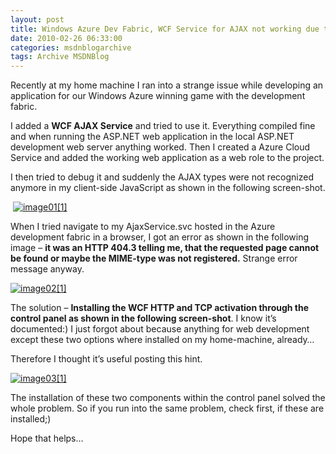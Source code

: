 ```yaml
---
layout: post
title: Windows Azure Dev Fabric, WCF Service for AJAX not working due to an HTTP 404.3 Error – and the easy solution;)
date: 2010-02-26 06:33:00
categories: msdnblogarchive
tags: Archive MSDNBlog
---
```


Recently at my home machine I ran into a strange issue while developing an application for our Windows Azure winning game with the development fabric.


I added a **WCF AJAX Service** and tried to use it. Everything compiled fine and when running the ASP.NET web application in the local ASP.NET development web server anything worked. Then I created a Azure Cloud Service and added the working web application as a web role to the project.


I then tried to debug it and suddenly the AJAX types were not recognized anymore in my client-side JavaScript as shown in the following screen-shot.


 [![image01[1]](https://github.com/mszcool/oldmsdnblogarchive/blob/master/media/TNBlogsFS/BlogFileStorage/blogs_msdn/mszcool/WindowsLiveWriter/WindowsAzureWCFServiceforAJAXandH.3Error_D6E6/image01%5B1%5D_thumb.jpg?raw=true?raw=true "image01[1]")](https://github.com/mszcool/oldmsdnblogarchive/blob/master/media/TNBlogsFS/BlogFileStorage/blogs_msdn/mszcool/WindowsLiveWriter/WindowsAzureWCFServiceforAJAXandH.3Error_D6E6/image01%5B1%5D.jpg?raw=true?raw=true) 


When I tried navigate to my AjaxService.svc hosted in the Azure development fabric in a browser, I got an error as shown in the following image – **it was an HTTP 404.3 telling me, that the requested page cannot be found or maybe the MIME-type was not registered.** Strange error message anyway.


[![image02[1]](https://github.com/mszcool/oldmsdnblogarchive/blob/master/media/TNBlogsFS/BlogFileStorage/blogs_msdn/mszcool/WindowsLiveWriter/WindowsAzureWCFServiceforAJAXandH.3Error_D6E6/image02%5B1%5D_thumb.jpg?raw=true?raw=true "image02[1]")](https://github.com/mszcool/oldmsdnblogarchive/blob/master/media/TNBlogsFS/BlogFileStorage/blogs_msdn/mszcool/WindowsLiveWriter/WindowsAzureWCFServiceforAJAXandH.3Error_D6E6/image02%5B1%5D.jpg?raw=true?raw=true) 


The solution – **Installing the WCF HTTP and TCP activation through the control panel as shown in the following screen-shot**. I know it’s documented:) I just forgot about because anything for web development except these two options where installed on my home-machine, already… 


Therefore I thought it’s useful posting this hint.


[![image03[1]](https://github.com/mszcool/oldmsdnblogarchive/blob/master/media/TNBlogsFS/BlogFileStorage/blogs_msdn/mszcool/WindowsLiveWriter/WindowsAzureWCFServiceforAJAXandH.3Error_D6E6/image03%5B1%5D_thumb.jpg?raw=true?raw=true "image03[1]")](https://github.com/mszcool/oldmsdnblogarchive/blob/master/media/TNBlogsFS/BlogFileStorage/blogs_msdn/mszcool/WindowsLiveWriter/WindowsAzureWCFServiceforAJAXandH.3Error_D6E6/image03%5B1%5D.jpg?raw=true?raw=true) 


The installation of these two components within the control panel solved the whole problem. So if you run into the same problem, check first, if these are installed;)


Hope that helps…


